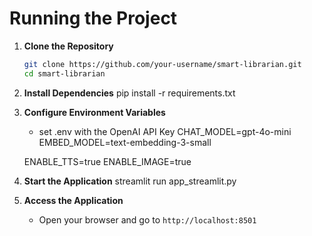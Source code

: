 # Running the Project

1. **Clone the Repository**
    ```bash
    git clone https://github.com/your-username/smart-librarian.git
    cd smart-librarian
    ```

2. **Install Dependencies**
   pip install -r requirements.txt


3. **Configure Environment Variables**
    - set .env with the OpenAI API Key
    CHAT_MODEL=gpt-4o-mini
    EMBED_MODEL=text-embedding-3-small

    ENABLE_TTS=true
    ENABLE_IMAGE=true

4. **Start the Application**
   streamlit run app_streamlit.py


5. **Access the Application**
    - Open your browser and go to `http://localhost:8501`

